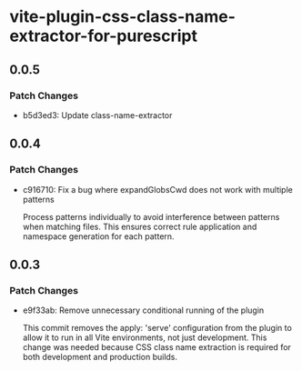 # vite-plugin-css-class-name-extractor-for-purescript

## 0.0.5

### Patch Changes

- b5d3ed3: Update class-name-extractor

## 0.0.4

### Patch Changes

- c916710: Fix a bug where expandGlobsCwd does not work with multiple patterns

  Process patterns individually to avoid interference between patterns
  when matching files. This ensures correct rule application and
  namespace generation for each pattern.

## 0.0.3

### Patch Changes

- e9f33ab: Remove unnecessary conditional running of the plugin

  This commit removes the apply: 'serve' configuration from the plugin to allow it to
  run in all Vite environments, not just development. This change was needed because
  CSS class name extraction is required for both development and production builds.
